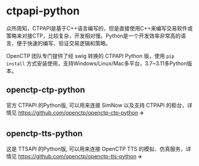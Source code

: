 # ctpapi-python

众所周知，CTPAPI是基于C++语言编写的，但是直接使用C++来编写交易软件或策略来对接CTP，比较复杂，开发相对慢。Python是一个开发效率非常高的语言，便于快速的编写、验证交易逻辑和策略。

OpenCTP 团队专门提供了经 swig 转换的 CTPAPI Python 版，使用 `pip install` 方式安装使用，支持Windows/Linux/Mac多平台，3.7~3.11多Python版本。

## openctp-ctp-python
官方 CTPAPI 的Python版, 可以用来连接 SimNow 以及支持 CTPAPI 的柜台，详情见 https://github.com/openctp/openctp-ctp-python :airplane:

## openctp-tts-python
这是 TTSAPI 的Python版, 可以用来连接 OpenCTP TTS 的模拟、仿真服务，详情见 https://github.com/openctp/openctp-tts-python :airplane:
